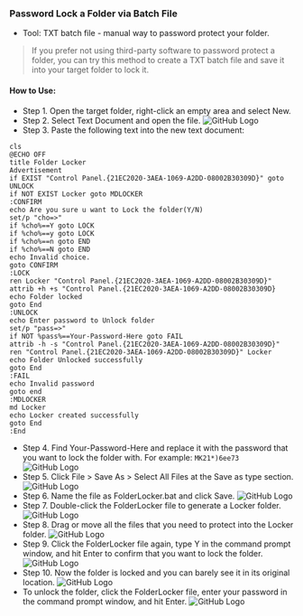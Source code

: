 ### Password Lock a Folder via Batch File
- Tool: TXT batch file - manual way to password protect your folder.

> If you prefer not using third-party software to password protect a folder, you can try this method to create a TXT batch file and save it into your target folder to lock it.

#### How to Use:
- Step 1. Open the target folder, right-click an empty area and select New.
- Step 2. Select Text Document and open the file.
![GitHub Logo](/images/lock-folder-via-txt-1.webp)
- Step 3. Paste the following text into the new text document: 

```
cls
@ECHO OFF
title Folder Locker
Advertisement
if EXIST "Control Panel.{21EC2020-3AEA-1069-A2DD-08002B30309D}" goto UNLOCK
if NOT EXIST Locker goto MDLOCKER
:CONFIRM
echo Are you sure u want to Lock the folder(Y/N)
set/p "cho=>"
if %cho%==Y goto LOCK
if %cho%==y goto LOCK
if %cho%==n goto END
if %cho%==N goto END
echo Invalid choice.
goto CONFIRM
:LOCK
ren Locker "Control Panel.{21EC2020-3AEA-1069-A2DD-08002B30309D}"
attrib +h +s "Control Panel.{21EC2020-3AEA-1069-A2DD-08002B30309D}
echo Folder locked
goto End
:UNLOCK
echo Enter password to Unlock folder
set/p "pass=>"
if NOT %pass%==Your-Password-Here goto FAIL
attrib -h -s "Control Panel.{21EC2020-3AEA-1069-A2DD-08002B30309D}"
ren "Control Panel.{21EC2020-3AEA-1069-A2DD-08002B30309D}" Locker
echo Folder Unlocked successfully
goto End
:FAIL
echo Invalid password
goto end
:MDLOCKER
md Locker
echo Locker created successfully
goto End
:End
```
- Step 4. Find Your-Password-Here and replace it with the password that you want to lock the folder with. For example: ```MK21*)6ee73```
![GitHub Logo](/images/lock-folder-via-txt-2.webp)
- Step 5. Click File > Save As > Select All Files at the Save as type section.
![GitHub Logo](/images/lock-folder-via-txt-3.webp)
- Step 6. Name the file as FolderLocker.bat and click Save. 
![GitHub Logo](/images/lock-folder-via-txt-4.webp)
- Step 7. Double-click the FolderLocker file to generate a Locker folder.
![GitHub Logo](/images/lock-folder-via-txt-5.webp)
- Step 8. Drag or move all the files that you need to protect into the Locker folder.
![GitHub Logo](/images/lock-folder-via-txt-6.webp)
- Step 9. Click the FolderLocker file again, type Y in the command prompt window, and hit Enter to confirm that you want to lock the folder.
![GitHub Logo](/images/lock-folder-via-txt-7.webp)
- Step 10. Now the folder is locked and you can barely see it in its original location.
![GitHub Logo](/images/lock-folder-via-txt-8.webp)
- To unlock the folder, click the FolderLocker file, enter your password in the command prompt window, and hit Enter.
![GitHub Logo](/images/lock-folder-via-txt-9.webp)
